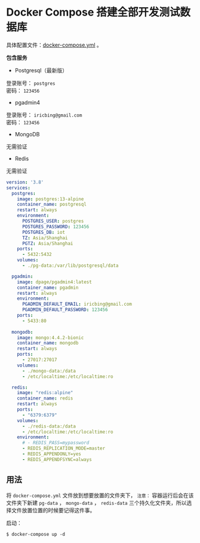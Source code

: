# Docker Compose 搭建全部开发测试数据库

具体配置文件：[docker-compose.yml](assets/files/docker-compose.yml) 。

**包含服务**

* Postgresql（最新版） <br />

登录账号： `postgres` <br />
密码： `123456`

* pgadmin4 <br />

登录账号： `iricbing@gmail.com` <br />
密码： `123456`

* MongoDB <br />

无需验证

* Redis <br />

无需验证

```yml
version: '3.8'
services:
  postgres:
    image: postgres:13-alpine
    container_name: postgresql
    restart: always
    environment:
      POSTGRES_USER: postgres
      POSTGRES_PASSWORD: 123456
      POSTGRES_DB: iot
      TZ: Asia/Shanghai
      PGTZ: Asia/Shanghai
    ports:
      - 5432:5432
    volumes:
      - ./pg-data:/var/lib/postgresql/data

  pgadmin:
    image: dpage/pgadmin4:latest
    container_name: pgadmin
    restart: always
    environment: 
      PGADMIN_DEFAULT_EMAIL: iricbing@gmail.com
      PGADMIN_DEFAULT_PASSWORD: 123456
    ports:
      - 5433:80
      
  mongodb:
    image: mongo:4.4.2-bionic
    container_name: mongodb
    restart: always
    ports:
      - 27017:27017
    volumes:
      - ./mongo-data:/data
      - /etc/localtime:/etc/localtime:ro

  redis:
    image: "redis:alpine"
    container_name: redis
    restart: always
    ports:
      - "6379:6379"
    volumes:
      - ./redis-data:/data
      - /etc/localtime:/etc/localtime:ro
    environment:
      # - REDIS_PASS=mypassword
      - REDIS_REPLICATION_MODE=master
      - REDIS_APPENDONLY=yes
      - REDIS_APPENDFSYNC=always
```

## 用法

将 `docker-compose.yml` 文件放到想要放置的文件夹下， `注意：` 容器运行后会在该文件夹下新建 `pg-data` ， `mongo-data` ， `redis-data` 三个持久化文件夹，所以选择文件放置位置的时候要记得这件事。

启动：

```shell
$ docker-compose up -d
```
